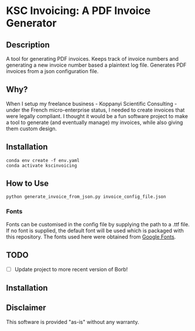 # KSC Invoicing: A PDF Invoice Generator

## Description
A tool for generating PDF invoices.
Keeps track of invoice numbers and generating a new invoice number based a plaintext log file.
Generates PDF invoices from a json configuration file. 

## Why?
When I setup my freelance business - Koppanyi Scientific Consulting - under the French micro-enterprise status, 
I needed to create invoices that were legally compliant. I thought it would be a fun software project to make a tool to 
generate (and eventually manage) my invoices, while also giving them custom design. 

## Installation

```shell
conda env create -f env.yaml
conda activate kscinvoicing

```

## How to Use

```shell
python generate_invoice_from_json.py invoice_config_file.json

```

### Fonts
Fonts can be customised in the config file by supplying the path to a .ttf file. 
If no font is supplied, the default font will be used which is packaged with this repository.
The fonts used here were obtained from [Google Fonts](https://fonts.google.com/?preview.layout=grid&lang=en_Latn).


## TODO
- [ ] Update project to more recent version of Borb!

## Installation


## Disclaimer
This software is provided "as-is" without any warranty.
